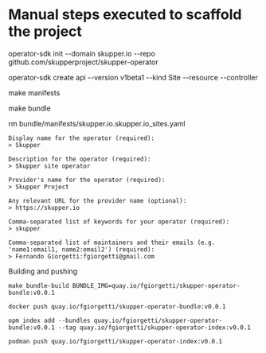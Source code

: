 # Manual steps executed to scaffold the project

operator-sdk init --domain skupper.io --repo github.com/skupperproject/skupper-operator

operator-sdk create api --version v1beta1 --kind Site --resource --controller

make manifests

make bundle

rm bundle/manifests/skupper.io.skupper.io_sites.yaml

```
Display name for the operator (required): 
> Skupper         

Description for the operator (required): 
> Skupper site operator

Provider's name for the operator (required): 
> Skupper Project

Any relevant URL for the provider name (optional): 
> https://skupper.io

Comma-separated list of keywords for your operator (required): 
> skupper

Comma-separated list of maintainers and their emails (e.g. 'name1:email1, name2:email2') (required): 
> Fernando Giorgetti:fgiorgetti@gmail.com
```


Building and pushing

```
make bundle-build BUNDLE_IMG=quay.io/fgiorgetti/skupper-operator-bundle:v0.0.1

docker push quay.io/fgiorgetti/skupper-operator-bundle:v0.0.1

opm index add --bundles quay.io/fgiorgetti/skupper-operator-bundle:v0.0.1 --tag quay.io/fgiorgetti/skupper-operator-index:v0.0.1

podman push quay.io/fgiorgetti/skupper-operator-index:v0.0.1

```
